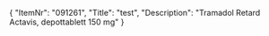 {
  "ItemNr": "091261",
  "Title": "test",
  "Description": "Tramadol Retard Actavis, depottablett 150 mg"
}